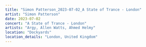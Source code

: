 ```yaml
---
title: "Simon Patterson_2023-07-02_A State of Trance - London"
artist: "Simon Patterson"
date: 2023-07-02
concert: "A State of Trance - London"
artists: "Argy, Allen Watts, Ahmed Helmy"
location: "Dockyards"
location_details: "London, United Kingdom"
---
```

